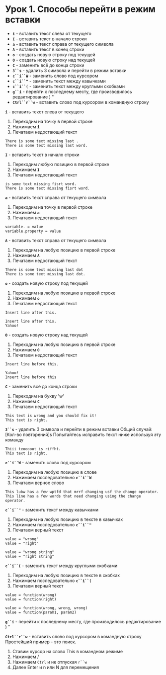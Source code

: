 Урок 1. Способы перейти в режим вставки
=============

* **`i`** - вставить текст слева от текущего
* **`I`** - вставить текст в начало строки
* **`a`** - вставить текст справа от текущего символа
* **`A`** - вставить текст в конец строки
* **`o`** - создать новую строку под текущей
* **`O`** - создать новую строку над текущей
* **`C`** - заменить всё до конца строки
* **`3``s`** - удалить 3 символа и перейти в режим вставки
* **`c``i``W`** - заменить слово под курсором
* **`c``i``"`** - заменить текст между кавычками
* **`c``i``(`** - заменить текст между круглыми скобками
* **`g``i`** - перейти к последнему месту, где производилось редактирование ) "
* **`Ctrl``r``w`** - вставить слово под курсором в командную строку

**`i`** - вставить текст слева от текущего
  1. Переходим на точку в первой строке
  2. Нажимаем **`i`**
  3. Печатаем недостающий текст

```
There is some text missing last .
There is some text missing last word.
```

**`I`** - вставить текст в начало строки
  1. Переходим любую позицию в первой строке
  2. Нажимаем **`I`**
  3. Печатаем недостающий текст

```
is some text missing fisrt word.
There is some text missing fisrt word.
```

**`a`** - вставить текст справа от текущего символа
  1. Переходим на точку в первой строке
  2. Нажимаем **`a`**
  3. Печатаем недостающий текст

```
variable. = value
variable.property = value
```

**`A`** - вставить текст справа от текущего символа
  1. Переходим на любую позицию в первой строке
  2. Нажимаем **`A`**
  3. Печатаем недостающий текст

```
There is some text missing last dot
There is some text missing last dot.
```

**`o`** - создать новую строку под текущей
  1. Переходим на любую позицию в первой строке
  2. Нажимаем **`o`**
  3. Печатаем недостающий текст

```
Insert line after this.

Insert line after this.
Yahoo!
```

**`O`** - создать новую строку над текущей
  1. Переходим на любую позицию в первой строке
  2. Нажимаем **`O`**
  3. Печатаем недостающий текст

```
Insert line before this.

Yahoo!
Insert line before this
```

**`C`** - заменить всё до конца строки
  1. Переходим на букву 'w'
  2. Нажимаем **`C`**
  3. Печатаем недостающий текст

```
This text is wrong and you should fix it!
This text is right.
```

**`3``s`** - удалить 3 символа и перейти в режим вставки
Oбщий случай: [Кол-во повторений]s
Попытайтесь исправить текст ниже используя эту команду

```
Thiii teooooot is riffht.
This text is right.
```

**`c``i``W`** - заменить слово под курсором
  1. Переходим на любую позицию в слове
  2. Нажимаем последовательно **`c``i``W`**
  3. Печатаем верное слово

```
This lubw has a few wptfd that mrrf changing usf the change operator.
This line has a few words that need changing using the change operator.
```

**`c``i``"`** - заменить текст между кавычками
  1. Переходим на любую позицию в тексте в кавычках
  2. Нажимаем последовательно **`c``i``"`**
  3. Печатаем верный текст

```
value = "wrong"
value = "right"

value = "wrong string"
value = "right string"
```

**`c``i``(`** - заменить текст между круглыми скобками
  1. Переходим на любую позицию в тексте в скобках
  2. Нажимаем последовательно **`c``i``(`**
  3. Печатаем верный текст

```
value = function(wrong)
value = function(right)

value = function(wrong, wrong, wrong)
value = function(param1, param2)
```

**`g``i`** - перейти к последнему месту, где производилось редактирование ) "

**`Ctrl``r``w`** - вставить слово под курсором в командную строку
Простейший пример - это поиск.
  1. Ставим курсор на слово This в командном режиме
  2. Нажимаем /
  3. Нажимаем `Ctrl` и не отпуская `r``w`
  4. Далее Enter и n или N для перемещения
